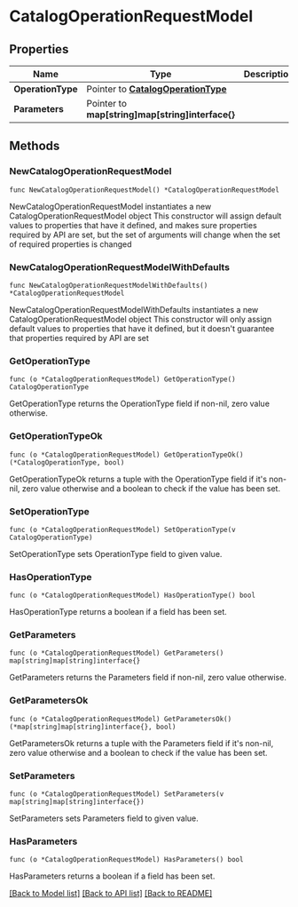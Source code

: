 # CatalogOperationRequestModel

## Properties

Name | Type | Description | Notes
------------ | ------------- | ------------- | -------------
**OperationType** | Pointer to [**CatalogOperationType**](CatalogOperationType.md) |  | [optional] 
**Parameters** | Pointer to **map[string]map[string]interface{}** |  | [optional] 

## Methods

### NewCatalogOperationRequestModel

`func NewCatalogOperationRequestModel() *CatalogOperationRequestModel`

NewCatalogOperationRequestModel instantiates a new CatalogOperationRequestModel object
This constructor will assign default values to properties that have it defined,
and makes sure properties required by API are set, but the set of arguments
will change when the set of required properties is changed

### NewCatalogOperationRequestModelWithDefaults

`func NewCatalogOperationRequestModelWithDefaults() *CatalogOperationRequestModel`

NewCatalogOperationRequestModelWithDefaults instantiates a new CatalogOperationRequestModel object
This constructor will only assign default values to properties that have it defined,
but it doesn't guarantee that properties required by API are set

### GetOperationType

`func (o *CatalogOperationRequestModel) GetOperationType() CatalogOperationType`

GetOperationType returns the OperationType field if non-nil, zero value otherwise.

### GetOperationTypeOk

`func (o *CatalogOperationRequestModel) GetOperationTypeOk() (*CatalogOperationType, bool)`

GetOperationTypeOk returns a tuple with the OperationType field if it's non-nil, zero value otherwise
and a boolean to check if the value has been set.

### SetOperationType

`func (o *CatalogOperationRequestModel) SetOperationType(v CatalogOperationType)`

SetOperationType sets OperationType field to given value.

### HasOperationType

`func (o *CatalogOperationRequestModel) HasOperationType() bool`

HasOperationType returns a boolean if a field has been set.

### GetParameters

`func (o *CatalogOperationRequestModel) GetParameters() map[string]map[string]interface{}`

GetParameters returns the Parameters field if non-nil, zero value otherwise.

### GetParametersOk

`func (o *CatalogOperationRequestModel) GetParametersOk() (*map[string]map[string]interface{}, bool)`

GetParametersOk returns a tuple with the Parameters field if it's non-nil, zero value otherwise
and a boolean to check if the value has been set.

### SetParameters

`func (o *CatalogOperationRequestModel) SetParameters(v map[string]map[string]interface{})`

SetParameters sets Parameters field to given value.

### HasParameters

`func (o *CatalogOperationRequestModel) HasParameters() bool`

HasParameters returns a boolean if a field has been set.


[[Back to Model list]](../README.md#documentation-for-models) [[Back to API list]](../README.md#documentation-for-api-endpoints) [[Back to README]](../README.md)


